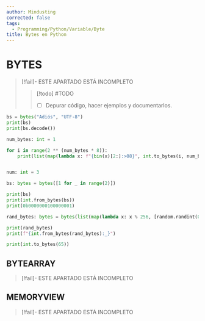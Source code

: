 ```yaml
---
author: Mindusting
corrected: false
tags:
  - Programming/Python/Variable/Byte
title: Bytes en Python
---
```


# BYTES

> [!fail]- ESTE APARTADO ESTÁ INCOMPLETO
> > [!todo] #TODO
> > - [ ] Depurar código, hacer ejemplos y documentarlos.

```python
bs = bytes("Adiós", "UTF-8")
print(bs)
print(bs.decode())
```

```python
num_bytes: int = 1

for i in range(2 ** (num_bytes * 8)):
    print(list(map(lambda x: f"{bin(x)[2:]:>08}", int.to_bytes(i, num_bytes))))


num: int = 3

bs: bytes = bytes([1 for _ in range(2)])

print(bs)
print(int.from_bytes(bs))
print(0b0000000100000001)

rand_bytes: bytes = bytes(list(map(lambda x: x % 256, [random.randint(0, 256) for _ in range(2)])))

print(rand_bytes)
print(f"{int.from_bytes(rand_bytes):_}")

print(int.to_bytes(65))
```

## BYTEARRAY

> [!fail]- ESTE APARTADO ESTÁ INCOMPLETO

## MEMORYVIEW

> [!fail]- ESTE APARTADO ESTÁ INCOMPLETO